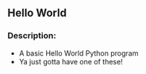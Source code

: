 ## Hello World 

### Description:

- A basic Hello World Python program
- Ya just gotta have one of these!

